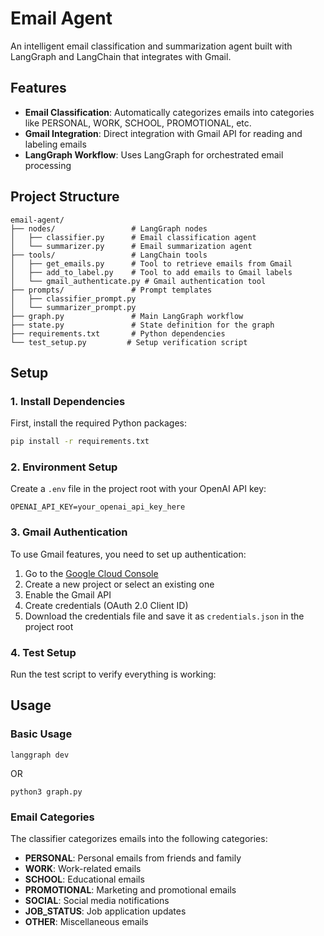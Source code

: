 # Email Agent

An intelligent email classification and summarization agent built with LangGraph and LangChain that integrates with Gmail.

## Features

- **Email Classification**: Automatically categorizes emails into categories like PERSONAL, WORK, SCHOOL, PROMOTIONAL, etc.
- **Gmail Integration**: Direct integration with Gmail API for reading and labeling emails
- **LangGraph Workflow**: Uses LangGraph for orchestrated email processing

## Project Structure

```
email-agent/
├── nodes/                 # LangGraph nodes
│   ├── classifier.py      # Email classification agent
│   └── summarizer.py      # Email summarization agent
├── tools/                 # LangChain tools
│   ├── get_emails.py      # Tool to retrieve emails from Gmail
│   ├── add_to_label.py    # Tool to add emails to Gmail labels
│   └── gmail_authenticate.py # Gmail authentication tool
├── prompts/               # Prompt templates
│   ├── classifier_prompt.py
│   └── summarizer_prompt.py
├── graph.py               # Main LangGraph workflow
├── state.py               # State definition for the graph
├── requirements.txt       # Python dependencies
└── test_setup.py         # Setup verification script
```

## Setup

### 1. Install Dependencies

First, install the required Python packages:

```bash
pip install -r requirements.txt
```

### 2. Environment Setup

Create a `.env` file in the project root with your OpenAI API key:

```
OPENAI_API_KEY=your_openai_api_key_here
```

### 3. Gmail Authentication

To use Gmail features, you need to set up authentication:

1. Go to the [Google Cloud Console](https://console.cloud.google.com/)
2. Create a new project or select an existing one
3. Enable the Gmail API
4. Create credentials (OAuth 2.0 Client ID)
5. Download the credentials file and save it as `credentials.json` in the project root

### 4. Test Setup

Run the test script to verify everything is working:

## Usage

### Basic Usage

```
langgraph dev
```

OR

```
python3 graph.py
```

### Email Categories

The classifier categorizes emails into the following categories:

- **PERSONAL**: Personal emails from friends and family
- **WORK**: Work-related emails
- **SCHOOL**: Educational emails
- **PROMOTIONAL**: Marketing and promotional emails
- **SOCIAL**: Social media notifications
- **JOB_STATUS**: Job application updates
- **OTHER**: Miscellaneous emails
